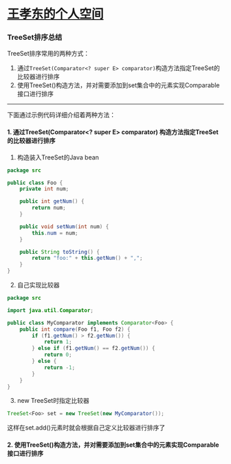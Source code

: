 # [王孝东的个人空间](https://scm-git.github.io/)
### TreeSet排序总结
TreeSet排序常用的两种方式：
1. 通过`TreeSet(Comparator<? super E> comparator)`构造方法指定TreeSet的比较器进行排序
2. 使用TreeSet()构造方法，并对需要添加到set集合中的元素实现Comparable接口进行排序

---
下面通过示例代码详细介绍着两种方法：
#### 1. 通过TreeSet(Comparator<? super E> comparator) 构造方法指定TreeSet的比较器进行排序  
1. 构造装入TreeSet的Java bean

```java
package src

public class Foo {
    private int num;

    public int getNum() {
        return num;
    }

    public void setNum(int num) {
        this.num = num;
    }

    public String toString() {
        return "foo:" + this.getNum() + ",";
    }
}
```
2. 自己实现比较器

```java
package src

import java.util.Comparator;

public class MyComparator implements Comparator<Foo> {
    public int compare(Foo f1, Foo f2) {
        if (f1.getNum() > f2.getNum()) {
            return 1;
        } else if (f1.getNum() == f2.getNum()) {
            return 0;
        } else {
            return -1;
        }
    }
}
```

3. new TreeSet时指定比较器

```java
TreeSet<Foo> set = new TreeSet(new MyComparator());
```
这样在set.add()元素时就会根据自己定义比较器进行排序了

#### 2. 使用TreeSet()构造方法，并对需要添加到set集合中的元素实现Comparable接口进行排序